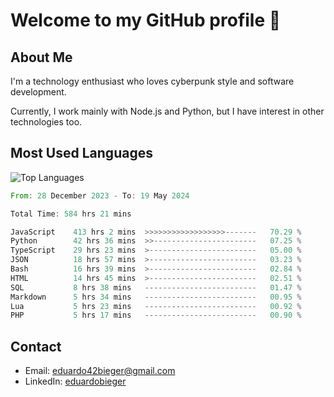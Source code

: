 # Welcome to my GitHub profile 👋

## About Me
I'm a technology enthusiast who loves cyberpunk style and software development.

Currently, I work mainly with Node.js and Python, but I have interest in other technologies too.

## Most Used Languages
![Top Languages](https://github-readme-stats.vercel.app/api/top-langs/?username=eduardobieger&layout=compact&theme=radical)

<!--START_SECTION:waka-->

```rust
From: 28 December 2023 - To: 19 May 2024

Total Time: 584 hrs 21 mins

JavaScript    413 hrs 2 mins  >>>>>>>>>>>>>>>>>>-------   70.29 %
Python        42 hrs 36 mins  >>-----------------------   07.25 %
TypeScript    29 hrs 23 mins  >------------------------   05.00 %
JSON          18 hrs 57 mins  >------------------------   03.23 %
Bash          16 hrs 39 mins  >------------------------   02.84 %
HTML          14 hrs 45 mins  >------------------------   02.51 %
SQL           8 hrs 38 mins   -------------------------   01.47 %
Markdown      5 hrs 34 mins   -------------------------   00.95 %
Lua           5 hrs 23 mins   -------------------------   00.92 %
PHP           5 hrs 17 mins   -------------------------   00.90 %
```

<!--END_SECTION:waka-->

## Contact
- Email: eduardo42bieger@gmail.com 
- LinkedIn: [eduardobieger](https://www.linkedin.com/in/eduardo-bieger/)
